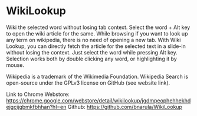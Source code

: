 # WikiLookup
Wiki the selected word without losing tab context. Select the word + Alt key to open the wiki article for the same.
While browsing if you want to look up any term on wikipedia, there is no need of opening a new tab. With Wiki Lookup, you can directly fetch the article for the selected text in a slide-in without losing the context. Just select the word while pressing Alt key. Selection works both by double clicking any word, or highlighting it by mouse.

Wikipedia is a trademark of the Wikimedia Foundation. Wikipedia Search is open-source under the GPLv3 license on GitHub (see website link).

Link to Chrome Webstore: https://chrome.google.com/webstore/detail/wikilookup/jgdmpeophehhekhdejgcijgbmkfbhhan?hl=en
Github: https://github.com/bnarula/WikiLookup
